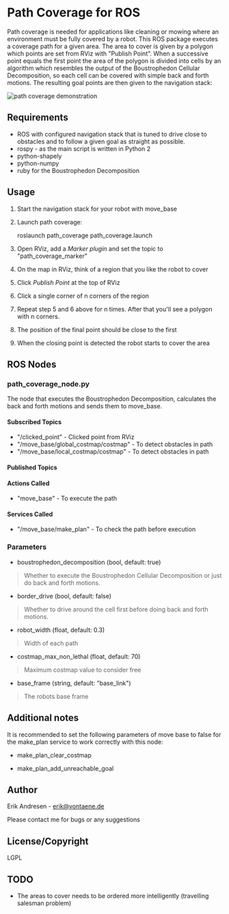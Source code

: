 # Path Coverage for ROS

Path coverage is needed for applications like cleaning or mowing where an environment must be fully covered by a robot.
This ROS package executes a coverage path for a given area. The area to cover is given by a polygon which points are set from RViz with "Publish Point". When a successive point equals the first point the area of the polygon is 
divided into cells by an algorithm which resembles the output of the Boustrophedon Cellular Decomposition, so each cell can be covered with simple back and forth motions. The resulting goal points are then given to the navigation stack:

![path coverage demonstration](https://gitlab.com/Humpelstilzchen/path_coverage_ros/-/raw/master/images/path_coverage.gif)

## Requirements
- ROS with configured navigation stack that is tuned to drive close to obstacles and to follow a given goal as straight as possible.
- rospy - as the main script is written in Python 2
- python-shapely
- python-numpy
- ruby for the Boustrophedon Decomposition

## Usage
1. Start the navigation stack for your robot with move\_base
2. Launch path coverage:

    roslaunch path\_coverage path\_coverage.launch
3. Open RViz, add a *Marker plugin* and set the topic to "path\_coverage\_marker"
4. On the map in RViz, think of a region that you like the robot to cover
5. Click *Publish Point* at the top of RViz
6. Click a single corner of n corners of the region
7. Repeat step 5 and 6 above for n times. After that you'll see a polygon with n corners.
8. The position of the final point should be close to the first
9. When the closing point is detected the robot starts to cover the area

## ROS Nodes
### path\_coverage\_node.py
The node that executes the Boustrophedon Decomposition, calculates the back and forth motions and sends them to move\_base.

#### Subscribed Topics
* "/clicked\_point" - Clicked point from RViz
* "/move\_base/global\_costmap/costmap" - To detect obstacles in path
* "/move\_base/local\_costmap/costmap" - To detect obstacles in path

#### Published Topics
#### Actions Called
* "move\_base" - To execute the path

#### Services Called
* "/move\_base/make\_plan" - To check the path before execution

### Parameters
* boustrophedon\_decomposition (bool, default: true)

> Whether to execute the Boustrophedon Cellular Decomposition or just do back and forth motions.

* border\_drive (bool, default: false)

> Whether to drive around the cell first before doing back and forth motions.

* robot\_width (float, default: 0.3)

> Width of each path

* costmap\_max\_non\_lethal (float, default: 70)

> Maximum costmap value to consider free

* base\_frame (string, default: "base\_link")

> The robots base frame

## Additional notes
It is recommended to set the following parameters of move base to false for the make\_plan service to work correctly with this node:

* make\_plan\_clear\_costmap

* make\_plan\_add\_unreachable\_goal

## Author
Erik Andresen - erik@vontaene.de

Please contact me for bugs or any suggestions

## License/Copyright
LGPL

## TODO
* The areas to cover needs to be ordered more intelligently (travelling salesman problem)
